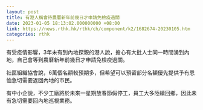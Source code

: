 ```yaml
---
layout: post
title: 有港人稱會待農曆新年前幾日才申請免檢疫過關
date: 2023-01-05 18:13:02.000000000 +08:00
link: https://news.rthk.hk/rthk/ch/component/k2/1682674-20230105.htm
categories: rthk
---
```


有受疫情影響，3年未有到內地探親的港人說，擔心有大批人士同一時間湧到內地，自己會等到農曆新年前幾日才申請免檢疫過關。

社區組織協會說，6萬個名額較預期多，但希望可以預留部分名額優先提供予有恩恤急切需要返回內地的市民。

有中小企說，不少工廠將於未來一星期放春節假停工，員工大多陸續回鄉，因此未有急切需要回內地巡視業務。
